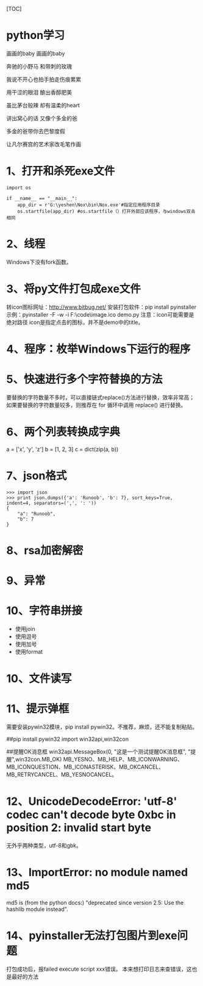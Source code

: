 [TOC]
# python学习

画画的baby 画画的baby

奔驰的小野马 和带刺的玫瑰

我说不开心也拍手拍走伤痕累累

用干涩的眼泪 酿出香醇肥美

虽比茅台般辣 却有温柔的heart

讲出窝心的话 又像个多金的爸

多金的爸带你去巴黎度假

让凡尔赛宫的艺术家改毛笔作画

# 1、打开和杀死exe文件
```
import os
    
if __name__ == "__main__":
    app_dir = r'G:\yeshen\Nox\bin\Nox.exe'#指定应用程序目录
	os.startfile(app_dir) #os.startfile（）打开外部应该程序，与windows双击相同
```

# 2、线程
Windows下没有fork函数。

# 3、将py文件打包成exe文件
转icon图标网址：http://www.bitbug.net/
安装打包软件：pip install pyinstaller
示例：pyinstaller -F -w -i F:\code\image.ico demo.py
注意：icon可能需要是绝对路径
icon是指定点击的图标，并不是demo中的title。

# 4、程序：枚举Windows下运行的程序

# 5、快速进行多个字符替换的方法
要替换的字符数量不多时，可以直接链式replace()方法进行替换，效率非常高；
如果要替换的字符数量较多，则推荐在 for 循环中调用 replace() 进行替换。

# 6、两个列表转换成字典
a = ['x', 'y', 'z']
b = [1, 2, 3]
c = dict(zip(a, b))

# 7、json格式
```
>>> import json
>>> print json.dumps({'a': 'Runoob', 'b': 7}, sort_keys=True, indent=4, separators=(',', ': '))
{
    "a": "Runoob",
    "b": 7
}
```

# 8、rsa加密解密



# 9、异常



# 10、字符串拼接
- 使用join
- 使用逗号
- 使用加号
- 使用format

# 10、文件读写

# 11、提示弹框
需要安装pywin32模块，pip install pywin32。不推荐，麻烦，还不能复制粘贴。

##pip install pywin32
import win32api,win32con
  
##提醒OK消息框
win32api.MessageBox(0, "这是一个测试提醒OK消息框", "提醒",win32con.MB_OK)
MB_YESNO、MB_HELP、MB_ICONWARNING、MB_ICONQUESTION、MB_ICONASTERISK、MB_OKCANCEL、MB_RETRYCANCEL、MB_YESNOCANCEL。

# 12、UnicodeDecodeError: 'utf-8' codec can't decode byte 0xbc in position 2: invalid start byte
无外乎两种类型，utf-8和gbk。

# 13、ImportError: no module named md5
md5 is (from the python docs:) "deprecated since version 2.5: Use the hashlib module instead".

# 14、pyinstaller无法打包图片到exe问题
打包成功后，报failed execute script xxx错误。
本来想打印日志来查错误，这也是最好的方法












